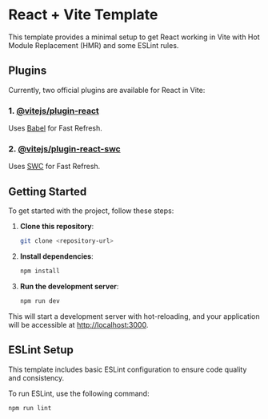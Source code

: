 # React + Vite Template

This template provides a minimal setup to get React working in Vite with Hot Module Replacement (HMR) and some ESLint rules.

## Plugins

Currently, two official plugins are available for React in Vite:

### 1. [@vitejs/plugin-react](https://github.com/vitejs/vite-plugin-react/blob/main/packages/plugin-react/README.md)

Uses [Babel](https://babeljs.io/) for Fast Refresh.

### 2. [@vitejs/plugin-react-swc](https://github.com/vitejs/vite-plugin-react-swc)

Uses [SWC](https://swc.rs/) for Fast Refresh.

## Getting Started

To get started with the project, follow these steps:

1. **Clone this repository**:

   ```bash
   git clone <repository-url>
   ```

2. **Install dependencies**:

   ```bash
   npm install
   ```

3. **Run the development server**:
   ```bash
   npm run dev
   ```

This will start a development server with hot-reloading, and your application will be accessible at [http://localhost:3000](http://localhost:3000).

## ESLint Setup

This template includes basic ESLint configuration to ensure code quality and consistency.

To run ESLint, use the following command:

```bash
npm run lint
```
